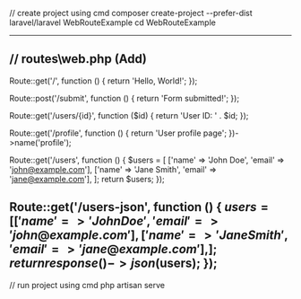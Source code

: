 // create project using cmd
composer create-project --prefer-dist laravel/laravel WebRouteExample
cd WebRouteExample


--------------------------------------------------------------------------
// routes\web.php (Add)
--------------------------------------------------------------------------
Route::get('/', function () {
    return 'Hello, World!';
});


Route::post('/submit', function () {
    return 'Form submitted!';
});


Route::get('/users/{id}', function ($id) {
    return 'User ID: ' . $id;
});


Route::get('/profile', function () {
    return 'User profile page';
})->name('profile');


Route::get('/users', function () {
    $users = [
        ['name' => 'John Doe', 'email' => 'john@example.com'],
        ['name' => 'Jane Smith', 'email' => 'jane@example.com'],
    ];
    return $users;
});


Route::get('/users-json', function () {
    $users = [
        ['name' => 'John Doe', 'email' => 'john@example.com'],
        ['name' => 'Jane Smith', 'email' => 'jane@example.com'],
    ];
    return response()->json($users);
});
--------------------------------------------------------------------------


// run project using cmd
php artisan serve


